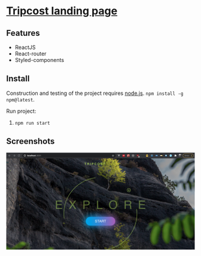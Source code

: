 # [Tripcost landing page](https://github.com/danielm2402/tripcost-landing-page)

## Features
* ReactJS
* React-router
* Styled-components


## Install

Construction and testing of the project requires [node.js](http://nodejs.org/download/). `npm install -g npm@latest`.

Run project:

1. `npm run start`

## Screenshots

![IMG1](./src/assets/main.png)


